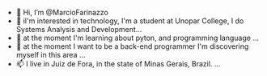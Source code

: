 - 👋 Hi, I’m @MarcioFarinazzo
- 👀 iI'm interested in technology, I'm a student at Unopar College, I do Systems Analysis and Development...
- 🌱 at the moment I'm learning about pyton, and programming language ...
- 💞️ at the moment I want to be a back-end programmer I'm discovering myself in this area ...
- 📫 I live in Juiz de Fora, in the state of Minas Gerais, Brazil. ...

<!---
MarcioFarinazzo/MarcioFarinazzo is a ✨ special ✨ repository because its `README.md` (this file) appears on your GitHub profile.
You can click the Preview link to take a look at your changes.
--->
